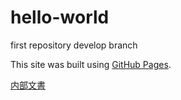 # hello-world
first repository
develop branch

This site was built using [GitHub Pages](https://pages.github.com/).

[内部文書](LINK.md)
